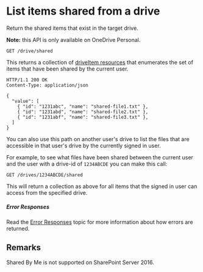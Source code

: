 # List items shared from a drive

Return the shared items that exist in the target drive.

**Note:** this API is only available on OneDrive Personal.

<!-- { "blockType": "request", "name": "shared-by-me", "scopes": "files.read service.onedrive" } -->
```http
GET /drive/shared
```

This returns a collection of [driveItem resources](../resources/item.md) that enumerates
the set of items that have been shared by the current user.

<!-- {
"blockType": "response", "@odata.type": "oneDrive.item",
"isCollection": true, "truncated": true } -->
```http
HTTP/1.1 200 OK
Content-Type: application/json

{
  "value": [
    { "id": "1231abc", "name": "shared-file1.txt" },
    { "id": "1231abd", "name": "shared-file2.txt" },
    { "id": "1231abf", "name": "shared-file3.txt" },
  ]
}
```

You can also use this path on another user's drive to list the files that are
accessible in that user's drive by the currently signed in user.

For example, to see what files have been shared between the current user
and the user with a drive-id of `1234ABCDE` you can make this call:

```
GET /drives/1234ABCDE/shared
```

This will return a collection as above for all items that the signed in user
can access from the specified drive.

##### Error Responses

Read the [Error Responses][error-response] topic for more information about
how errors are returned.

[error-response]: ../misc/errors.md

## Remarks

Shared By Me is not supported on SharePoint Server 2016.

<!-- {
  "type": "#page.annotation",
  "description": "List the items shared in the target drive.",
  "keywords": "drive,onedrive.drive,default drive",
  "section": "documentation",
  "tocPath": "Drives/List Shared Files"
} -->
